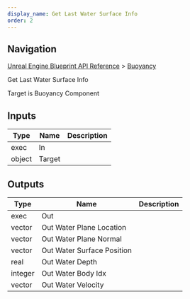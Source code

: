 ```yaml
---
display_name: Get Last Water Surface Info
order: 2
---
```

## Navigation

[Unreal Engine Blueprint API Reference](https://dev.epicgames.com/documentation/en-us/unreal-engine/BlueprintAPI) > [Buoyancy](https://dev.epicgames.com/documentation/en-us/unreal-engine/BlueprintAPI/Buoyancy)

Get Last Water Surface Info

Target is Buoyancy Component

## Inputs

| Type | Name | Description |
| --- | --- | --- |
| exec | In |  |
| object | Target |  |

## Outputs

| Type | Name | Description |
| --- | --- | --- |
| exec | Out |  |
| vector | Out Water Plane Location |  |
| vector | Out Water Plane Normal |  |
| vector | Out Water Surface Position |  |
| real | Out Water Depth |  |
| integer | Out Water Body Idx |  |
| vector | Out Water Velocity |  |
